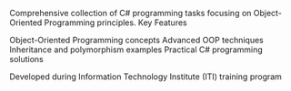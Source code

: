 Comprehensive collection of C# programming tasks focusing on Object-Oriented Programming principles.
Key Features

Object-Oriented Programming concepts
Advanced OOP techniques
Inheritance and polymorphism examples
Practical C# programming solutions

Developed during Information Technology Institute (ITI) training program
